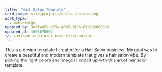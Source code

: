 ```yaml
---
title: 'Nail Salon Template'
card_image: site/projects/nailsalon-com.png
work_type:
  - web-design
updated_by: 3a0faa51-b79e-40e5-9dc6-61c8de686bd6
updated_at: 1601676507
id: e397b781-6833-4161-b556-f27bd7907ee4
---
```

This is a design template I created for a Hair Salon business. My goal was to create a beautiful and modern template that gives a hair salon vibe. By picking the right colors and images I ended up with this great hair salon template.